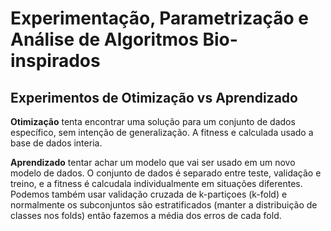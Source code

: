 # Experimentação, Parametrização e Análise de Algoritmos Bio-inspirados

## Experimentos de Otimização vs Aprendizado

**Otimização** tenta encontrar uma solução para um conjunto de dados específico, sem intenção de generalização. A fitness e calculada usado a base de dados interia.

**Aprendizado** tentar achar um modelo que vai ser usado em um novo modelo de dados. O conjunto de dados é separado entre teste, validação e treino, e a fitness é calcudala individualmente em situações diferentes. Podemos também usar validação cruzada de k-partiçoes (k-fold) e normalmente os subconjuntos são estratificados (manter a distribuição de classes nos folds) então fazemos a média dos erros de cada fold.

 

